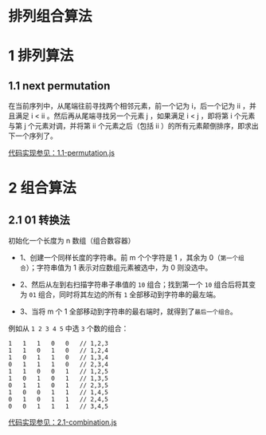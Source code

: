 # 排列组合算法

# 1 排列算法

## 1.1 next permutation

在当前序列中，从尾端往前寻找两个相邻元素，前一个记为 i，后一个记为 ii ，并且满足 i < ii 。然后再从尾端寻找另一个元素 j ，如果满足 i < j ，即将第 i 个元素与第 j 个元素对调，并将第 ii 个元素之后（包括 ii ）的所有元素颠倒排序，即求出下一个序列了。

[代码实现参见：1.1-permutation.js](./1.1-permutation.js)

# 2 组合算法

## 2.1 01 转换法

初始化一个长度为 n 数组（组合数容器）

- 1、创建一个同样长度的字符串。前 m 个个字符是 1 ，其余为 0（`第一个组合`）；字符串值为 1 表示对应数组元素被选中，为 0 则没选中。

- 2、然后从左到右扫描字符串子串值的 `10` 组合；找到第一个 `10` 组合后将其变为 `01` 组合，同时将其左边的所有 `1` 全部移动到字符串的最左端。

- 3、当将 m 个 1 全部移动到字符串的最右端时，就得到了`最后一个组合`。

例如从 `1 2 3 4 5` 中选 `3` 个数的组合：

```
1   1   1   0   0   // 1,2,3     
1   1   0   1   0   // 1,2,4     
1   0   1   1   0   // 1,3,4     
0   1   1   1   0   // 2,3,4     
1   1   0   0   1   // 1,2,5     
1   0   1   0   1   // 1,3,5     
0   1   1   0   1   // 2,3,5     
1   0   0   1   1   // 1,4,5     
0   1   0   1   1   // 2,4,5     
0   0   1   1   1   // 3,4,5    
```

[代码实现参见：2.1-combination.js](./2.1-combination.js)
